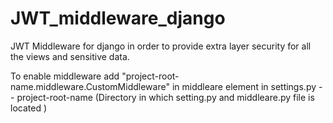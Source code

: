 # JWT_middleware_django
JWT Middleware for django in order to provide extra layer security for all the views and sensitive data.

To enable middleware add "project-root-name.middleware.CustomMiddleware" in middleare element in settings.py
-- project-root-name  (Directory in which setting.py and middleare.py file is located )
  
  
